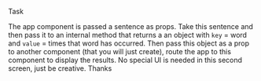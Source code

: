 Task

The app component is passed a sentence as props. Take this sentence and then pass it to an internal method that
returns a an object with `key` = word and `value` = times that word has occurred. Then pass this object as a prop to
another component (that you will just create), route the app to this component to display the results.
No special UI is needed in this second screen, just be creative. Thanks
